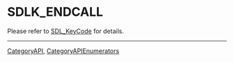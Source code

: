 # SDLK_ENDCALL

Please refer to [SDL_KeyCode](SDL_KeyCode) for details.

----
[CategoryAPI](CategoryAPI), [CategoryAPIEnumerators](CategoryAPIEnumerators)

